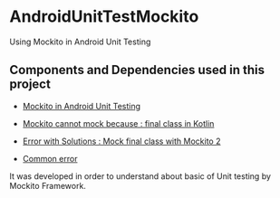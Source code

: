 # AndroidUnitTestMockito
Using Mockito in Android Unit Testing

## Components and Dependencies used in this project
- [Mockito in Android Unit Testing](https://blog.mindorks.com/using-mockito-in-android-unit-testing-as-a-pro)
- [Mockito cannot mock because : final class in Kotlin](https://blog.mindorks.com/mockito-cannot-mock-in-kotlin)

- [ Error with Solutions : Mock final class with Mockito 2 ](https://stackoverflow.com/questions/40979402/mock-final-class-with-mockito-2) 
- [ Common error ](https://s3.ap-south-1.amazonaws.com/mindorks-server-uploads/output-test-error.png)


It was developed in order to understand about basic of Unit testing by Mockito Framework.

